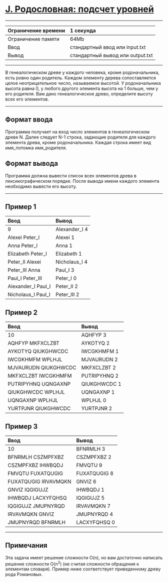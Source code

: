 # [J. Родословная: подсчет уровней](https://contest.yandex.ru/contest/28069/problems/J/)

---
| Ограничение времени | 1 секунда |
| :--- | :--- |
| Ограничение памяти | 64Mb |
| Ввод | стандартный ввод или input.txt |
| Вывод | стандартный вывод или output.txt |
---
В генеалогическом древе у каждого человека, кроме родоначальника, есть ровно один родитель. Каждом элементу дерева сопоставляется целое неотрицательное число, называемое высотой. У родоначальника высота равна 0, у любого другого элемента высота на 1 больше, чем у его родителя. Вам дано генеалогическое древо, определите высоту всех его элементов.

---
## Формат ввода
Программа получает на вход число элементов в генеалогическом древе N. Далее следует N-1 строка, задающие родителя для каждого элемента древа, кроме родоначальника. Каждая строка имеет вид имя_потомка имя_родителя.

## Формат вывода
Программа должна вывести список всех элементов древа в лексикографическом порядке. После вывода имени каждого элемента необходимо вывести его высоту.

---
## Пример 1

| Ввод | Вывод |
| :--- | :--- |
| 9 | Alexander_I 4 |
| Alexei Peter_I | Alexei 1 |
| Anna Peter_I | Anna 1 |
| Elizabeth Peter_I | Elizabeth 1 |
| Peter_II Alexei | Nicholaus_I 4 |
| Peter_III Anna | Paul_I 3 |
| Paul_I Peter_III | Peter_I 0 |
| Alexander_I Paul_I | Peter_II 2 |
| Nicholaus_I Paul_I | Peter_III 2 |

## Пример 2

| Ввод | Вывод |
| :--- | :--- |
| 10 | AQHFYP 3 |
| AQHFYP MKFXCLZBT | AYKOTYQ 2 |
| AYKOTYQ QIUKGHWCDC | IWCGKHMFM 1 |
| IWCGKHMFM WPLHJL | MJVAURUDN 2 |
| MJVAURUDN QIUKGHWCDC | MKFXCLZBT 2 |
| MKFXCLZBT IWCGKHMFM | PUTRIPYHNQ 2 |
| PUTRIPYHNQ UQNGAXNP | QIUKGHWCDC 1 |
| QIUKGHWCDC WPLHJL | UQNGAXNP 1 |
| UQNGAXNP WPLHJL | WPLHJL 0 |
| YURTPJNR QIUKGHWCDC | YURTPJNR 2 |

## Пример 3

| Ввод | Вывод |
| :--- | :--- |
| 10 | BFNRMLH 3 |
| BFNRMLH CSZMPFXBZ | CSZMPFXBZ 2 |
| CSZMPFXBZ IHWBQDJ | FMVQTU 9 |
| FMVQTU FUXATQUGIG | FUXATQUGIG 8 |
| FUXATQUGIG IRVAVMQKN | GNVIZ 6 |
| GNVIZ IQGIGUJZ | IHWBQDJ 1 |
| IHWBQDJ LACXYFQHSQ | IQGIGUJZ 5 |
| IQGIGUJZ JMUPNYRQD | IRVAVMQKN 7 |
| IRVAVMQKN GNVIZ | JMUPNYRQD 4 |
| JMUPNYRQD BFNRMLH |LACXYFQHSQ 0  |

---
## Примечания
Эта задача имеет решение сложности O(n), но вам достаточно написать решение сложности O(n<sup>2</sup>) (не считая сложности обращения к элементам словаря). Пример ниже соответствует приведенному древу рода Романовых.
